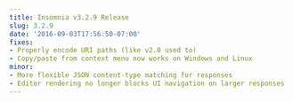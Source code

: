 ```yaml
---
title: Insomnia v3.2.9 Release
slug: 3.2.9
date: '2016-09-03T17:56:50-07:00'
fixes:
- Properly encode URI paths (like v2.0 used to)
- Copy/paste from context menu now works on Windows and Linux
minor:
- More flexible JSON content-type matching for responses
- Editor rendering no longer blocks UI navigation on larger responses
---
```


